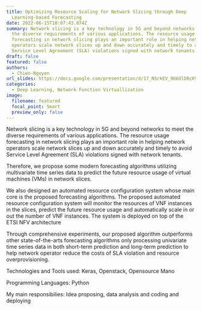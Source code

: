 ```yaml
---
title: Optimizing Resource Scaling for Network Slicing through Deep
  Learning-based Forecasting
date: 2022-06-15T10:07:43.874Z
summary: Network slicing is a key technology in 5G and beyond networks to meet
  the diverse requirements of various applications. The resource usage
  forecasting in network slicing plays an important role in helping network
  operators scale network slices up and down accurately and timely to avoid
  Service Level Agreement (SLA) violations signed with network tenants.
draft: false
featured: false
authors:
  - Chien-Nguyen
url_slides: https://docs.google.com/presentation/d/17_NSrkEV_906OlD0cKVPDi2CAdifElnOV1yqNHtBiQY/edit?usp=sharing
categories:
  - Deep Learning, Network Function Virtuallization
image:
  filename: featured
  focal_point: Smart
  preview_only: false
---
```

Network slicing is a key technology in 5G and beyond networks to meet the diverse requirements of various applications. The resource usage forecasting in network slicing plays an important role in helping network operators scale network slices up and down accurately and timely to avoid Service Level Agreement (SLA) violations signed with network tenants. 

Therefore, we propose some modern forecasting algorithms utilizing multivariate time series data to predict the future resource usage of virtual machines (VMs) in network slices. 

We also designed an automated resource configuration system whose main core is the proposed forecasting algorithms. The proposed automated resource configuration system will monitor the resources of VNF instances in the slices, predict the future resource usage and automatically scale in or out the number of VNF instances. The system is deployed on top of the ETSI NFV architecture

Through comprehensive experiments, our proposed algorithm outperforms other state-of-the-arts forecasting algorithms only processing univariate time series data in both short-term prediction and long-term prediction to help network operator reduce the costs of SLA violation and resource overprovisioning.

Technologies and Tools used: Keras, Openstack, Opensource Mano

Programming Languages: Python

My main responsibilies: Idea proposing, data analysis and coding and deploying